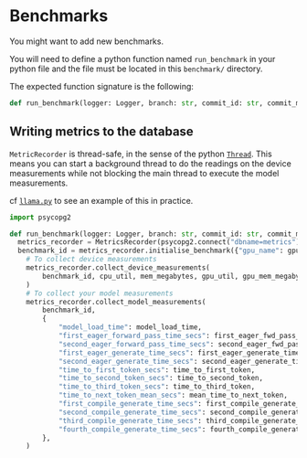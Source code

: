 # Benchmarks

You might want to add new benchmarks.

You will need to define a python function named `run_benchmark` in your python file and the file must be located in this `benchmark/` directory.

The expected function signature is the following:

```py
def run_benchmark(logger: Logger, branch: str, commit_id: str, commit_msg: str, num_tokens_to_generate=100):
```

## Writing metrics to the database

`MetricRecorder` is thread-safe, in the sense of the python [`Thread`](https://docs.python.org/3/library/threading.html#threading.Thread). This means you can start a background thread to do the readings on the device measurements while not blocking the main thread to execute the model measurements.

cf [`llama.py`](./llama.py) to see an example of this in practice.

```py
import psycopg2

def run_benchmark(logger: Logger, branch: str, commit_id: str, commit_msg: str, num_tokens_to_generate=100):
  metrics_recorder = MetricsRecorder(psycopg2.connect("dbname=metrics"), branch, commit_id, commit_msg)
  benchmark_id = metrics_recorder.initialise_benchmark({"gpu_name": gpu_name, "model_id": model_id})
    # To collect device measurements
    metrics_recorder.collect_device_measurements(
        benchmark_id, cpu_util, mem_megabytes, gpu_util, gpu_mem_megabytes
    )
    # To collect your model measurements
    metrics_recorder.collect_model_measurements(
        benchmark_id,
        {
            "model_load_time": model_load_time,
            "first_eager_forward_pass_time_secs": first_eager_fwd_pass_time,
            "second_eager_forward_pass_time_secs": second_eager_fwd_pass_time,
            "first_eager_generate_time_secs": first_eager_generate_time,
            "second_eager_generate_time_secs": second_eager_generate_time,
            "time_to_first_token_secs": time_to_first_token,
            "time_to_second_token_secs": time_to_second_token,
            "time_to_third_token_secs": time_to_third_token,
            "time_to_next_token_mean_secs": mean_time_to_next_token,
            "first_compile_generate_time_secs": first_compile_generate_time,
            "second_compile_generate_time_secs": second_compile_generate_time,
            "third_compile_generate_time_secs": third_compile_generate_time,
            "fourth_compile_generate_time_secs": fourth_compile_generate_time,
        },
    )
```
